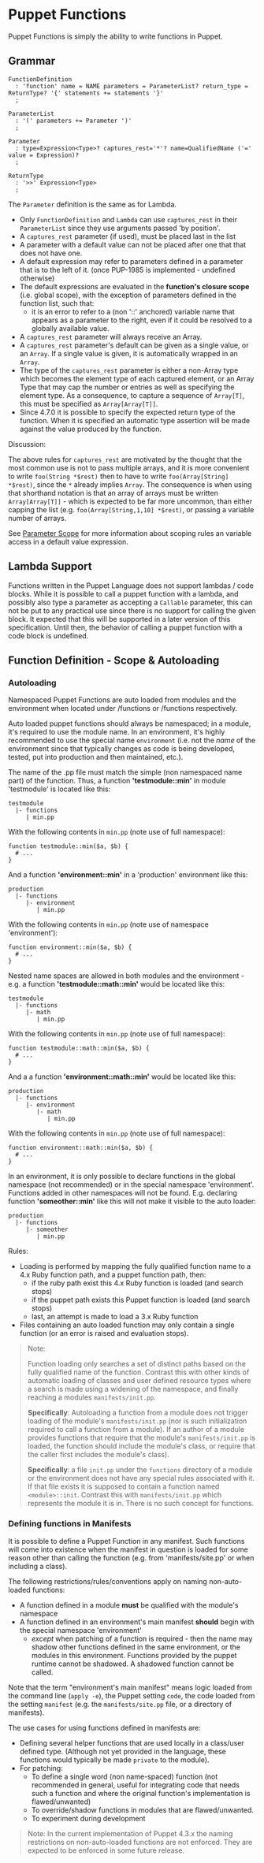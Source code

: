 Puppet Functions
===

Puppet Functions is simply the ability to write functions in Puppet.

Grammar
---

    FunctionDefinition
      : 'function' name = NAME parameters = ParameterList? return_type = ReturnType? '{' statements += statements '}'
      ;
      
    ParameterList
      : '(' parameters += Parameter ')'
      ;
      
    Parameter
      : type=Expression<Type>? captures_rest='*'? name=QualifiedName ('=' value = Expression)?
      ;
    
    ReturnType
      : '>>' Expression<Type>
      ;
     
The `Parameter` definition is the same as for Lambda.

* Only `FunctionDefinition` and `Lambda` can use `captures_rest` in their `ParameterList` since they use arguments passed 'by position'.
* A `captures_rest` parameter (if used), must be placed last in the list
* A parameter with a default value can not be placed after one that that does not have one.
* A default expression may refer to parameters defined in a parameter that is to the left of it. (once PUP-1985 is implemented - undefined otherwise)
* The default expressions are evaluated in the **function's closure scope** (i.e. global scope), with
  the exception of parameters defined in the function list, such that:
  * it is an error to refer to a (non '::' anchored) variable name that appears as a parameter
    to the right, even if it could be resolved to a globally available value.
* A `captures_rest` parameter will always receive an Array.
* A `captures_rest` parameter's default can be given as a single value, or an `Array`.
  If a single value  is given, it is automatically wrapped in an `Array`.
* The type of the `captures_rest` parameter is either a non-Array type which becomes the element type
  of each captured element, or an Array Type that may cap the number or entries as well as specifying
  the element type. As a consequence, to capture a sequence of `Array[T]`, this must be specified as
  `Array[Array[T]]`.
* Since 4.7.0 it is possible to specify the expected return type of the function. When it is specified an
  automatic type assertion will be made against the value produced by the function.


Discussion:

The above rules for `captures_rest` are motivated by the thought that the most common use is
not to pass multiple arrays, and it is more convenient to write `foo(String *$rest)` then to have to write `foo(Array[String] *$rest)`, since the `*` already implies `Array`. The consequence is when using that shorthand notation is that an array of arrays must be written `Array[Array[T]]` - which is expected to be far more uncommon, than either capping the list
(e.g. `foo(Array[String,1,10] *$rest)`, or passing a variable number of arrays.

See [Parameter Scope][1] for more information about scoping rules an variable access in a default value expression.

Lambda Support
---
Functions written in the Puppet Language does not support lambdas / code blocks. While it is
possible to call a puppet function with a lambda, and possibly also type a parameter as accepting a `Callable` parameter, this can not be put to any practical use since there is no support for calling the given block. It expected that this will be supported in a later version of this specification. Until then, the behavior of calling a puppet function with a code block is undefined.


Function Definition - Scope & Autoloading
---

### Autoloading

Namespaced Puppet Functions are auto loaded from modules and the environment when located under <module-root>/functions or <environment-root>/functions respectively. 

Auto loaded puppet functions should always be namespaced; in a module, it's required to use the module name. In an environment, it's highly recommended to use the special name `environment` (i.e. not the *name* of the environment since that typically changes as code is being developed, tested, put into production and then maintained, etc.).

The name of the .pp file must match the simple (non namespaced name part) of the function. Thus, a function **'testmodule::min'** in module 'testmodule' is located like this:

    testmodule
      |- functions
         | min.pp

With the following contents in `min.pp` (note use of full namespace):

    function testmodule::min($a, $b) {
      # ...
    }

And a function **'environment::min'** in a 'production' environment like this:

    production
      |- functions
         |- environment
            | min.pp

With the following contents in `min.pp` (note use of namespace 'environment'):

    function environment::min($a, $b) {
      # ...
    }

Nested name spaces are allowed in both modules and the environment - e.g. a function **'testmodule::math::min'** would be located like this:

    testmodule
      |- functions
         |- math
            | min.pp


With the following contents in `min.pp` (note use of full namespace):

    function testmodule::math::min($a, $b) {
      # ...
    }

And a a function **'environment::math::min'** would be located like this:

    production
      |- functions
         |- environment
            |- math
               | min.pp

With the following contents in `min.pp` (note use of full namespace):

    function environment::math::min($a, $b) {
      # ...
    }

In an environment, it is only possible to declare functions in the global namespace (not recommended) or in the special namespace 'environment'. Functions
added in other namespaces will not be found. E.g. declaring function **'someother::min'** like this will not make it visible to the auto loader:

    production
      |- functions
         |- someother
            | min.pp

Rules:

* Loading is performed by mapping the fully qualified function name to a 4.x Ruby function path, and a puppet function path, then:
  * if the ruby path exist this 4.x Ruby function is loaded (and search stops)
  * if the puppet path exists this Puppet function is loaded (and search stops)
  * last, an attempt is made to load a 3.x Ruby function
* Files containing an auto loaded function may only contain a single function (or an error is raised and evaluation stops).

> Note:
> 
> Function loading only searches a set of distinct paths based on the fully qualified name of
> the function.
> Contrast this with other kinds of automatic loading of classes and user defined resource types
> where a search is made using a widening of the namespace, and finally reaching
> a modules `manifests/init.pp`.
> 
> **Specifically**: Autoloading a function from a module does not trigger loading of the module's 
> `manifests/init.pp` (nor is such initialization required to call a function from a module).
> If an author of a module provides functions that require that the module's `manifests/init.pp`
> is loaded, the function should include the module's class, or require that the caller first
> includes the module's class).
>
> **Specifically**: a file `init.pp` under the `functions` directory of a module or the environment
> does not have any special rules associated with it.
> If that file exists it is supposed to contain a function named `<module>::init`.
> Contrast this with `manifests/init.pp` which represents the module it is in. There is no such 
> concept for functions. 

### Defining functions in Manifests

It is possible to define a Puppet Function in any manifest. Such functions will come into existence when the manifest in question is loaded for some reason other than calling the function (e.g. from 'manifests/site.pp' or when including a class).

The following restrictions/rules/conventions apply on naming non-auto-loaded functions:

* A function defined in a module **must** be qualified with the module's namespace
* A function defined in an environment's main manifest **should** begin with the special namespace 'environment'
  * *except* when patching of a function is required - then the name may shadow other functions defined in the same environment, or the modules in this environment. Functions provided by the puppet runtime cannot be shadowed. A shadowed function cannot be called.

Note that the term "environment's main manifest" means logic loaded from the command line (`apply -e`), the Puppet setting `code`, the code loaded from the setting `manifest` (e.g. the `manifests/site.pp` file, or a directory of manifests).

The use cases for using functions defined in manifests are:

* Defining several helper functions that are used locally in a class/user defined type. (Although not yet provided in the language, these functions would typically be made `private` to the module).
* For patching:
  * To define a single word (non name-spaced) function (not recommended in general, useful for integrating code that needs such a function and where the original function's implementation is flawed/unwanted)
  * To override/shadow functions in modules that are flawed/unwanted.
  * To experiment during development
 
> Note: In the current implementation of Puppet 4.3.x the naming restrictions on non-auto-loaded
> functions are not enforced. They are expected to be enforced in some future release.

[1]: parameter_scope.md
